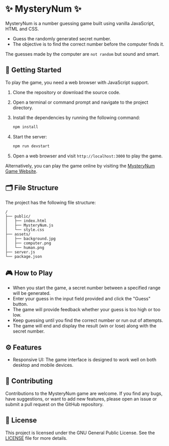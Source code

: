 # ✨ MysteryNum ✨

MysteryNum is a number guessing game built using vanilla JavaScript, HTML and CSS. 
- Guess the randomly generated secret number.
- The objective is to find the correct number before the computer finds it.

The guesses made by the computer are `not random` but sound and smart. 

## 🚀 Getting Started

To play the game, you need a web browser with JavaScript support.

1. Clone the repository or download the source code.
2. Open a terminal or command prompt and navigate to the project directory.
3. Install the dependencies by running the following command:

   ```bash
   npm install
   ```
   
4. Start the server:

    ```bash
    npm run devstart
    ```
    
5. Open a web browser and visit `http://localhost:3000` to play the game.

Alternatively, you can play the game online by visiting the [MysteryNum Game Website](https://sumitst05.github.io/MysteryNum/).

## 🗂️ File Structure

The project has the following file structure:

```
/
├── public/
│   ├── index.html
│   ├── MysteryNum.js
│   └── style.css
├── assets/
│   ├── background.jpg
│   ├── computer.png
│   └── human.png
├── server.js
└── package.json
```

## 🎮 How to Play

- When you start the game, a secret number between a specified range will be generated.
- Enter your guess in the input field provided and click the "Guess" button.
- The game will provide feedback whether your guess is too high or too low.
- Keep guessing until you find the correct number or run out of attempts.
- The game will end and display the result (win or lose) along with the secret number.

## ⚙️ Features

- Responsive UI: The game interface is designed to work well on both desktop and mobile devices.

## 🤝 Contributing

Contributions to the MysteryNum game are welcome. If you find any bugs, have suggestions, or want to add new features, please open an issue or submit a pull request on the GitHub repository.

## 📘 License

This project is licensed under the GNU General Public License. See the [LICENSE](LICENSE) file for more details.

